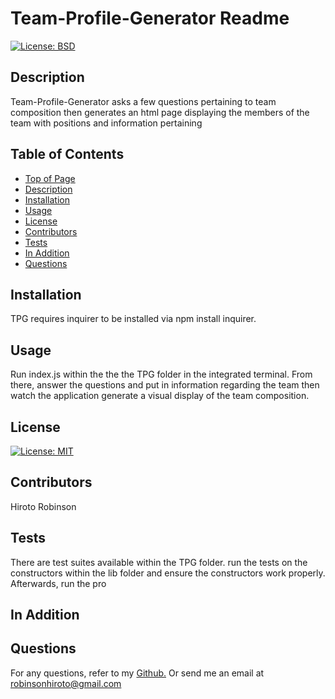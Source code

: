 # Team-Profile-Generator Readme
[![License: BSD](https://img.shields.io/badge/License-BSD%202--Clause-orange.svg)](https://opensource.org/licenses/BSD-2-Clause)
## Description
Team-Profile-Generator asks a few questions pertaining to team composition then generates an html page displaying the members of the team with positions and information pertaining
## Table of Contents
* [Top of Page](#Team-Profile-Generator-readme)
* [Description](#description)
* [Installation](#installation)
* [Usage](#usage)
* [License](#license)
* [Contributors](#contributors)
* [Tests](#tests)
* [In Addition](#in-addition)
* [Questions](#questions)
## Installation
TPG requires inquirer to be installed via npm install inquirer.
## Usage
Run index.js within the the the TPG folder in the integrated terminal. From there, answer the questions and put in information regarding the team then watch the application generate a visual display of the team composition.
## License
[![License: MIT](https://img.shields.io/badge/License-MIT-yellow.svg)](https://opensource.org/licenses/MIT)
## Contributors
Hiroto Robinson
## Tests
There are test suites available within the TPG folder. run the tests on the constructors within the lib folder and ensure the constructors work properly. Afterwards, run the pro
## In Addition

## Questions
For any questions, refer to my [Github.](https://github.com/Gushihiro)
Or send me an email at <robinsonhiroto@gmail.com>